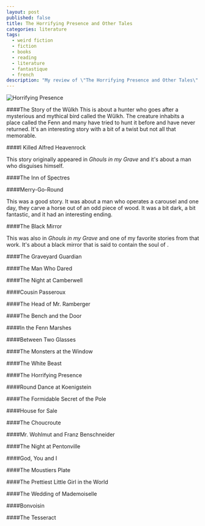 ```yaml
---
layout: post
published: false
title: The Horrifying Presence and Other Tales
categories: literature
tags: 
  - weird fiction
  - fiction
  - books
  - reading
  - literature
  - fantastique
  - french
description: "My review of \"The Horrifying Presence and Other Tales\" by Jean Ray"
---
```


![Horrifying Presence](/public/img/posts/horrifyingpresence.jpg)

####The Story of the Wûlkh
This is about a hunter who goes after a mysterious and mythical bird called the Wûlkh. The creature inhabits a place called the Fenn and many have tried to hunt it before and have never returned. It's an interesting story with a bit of a twist but not all that memorable.

####I Killed Alfred Heavenrock

This story originally appeared in *Ghouls in my Grave* and it's about a man who disguises himself.

####The Inn of Spectres

####Merry-Go-Round

This was a good story. It was about a man who operates a carousel and one day, they carve a horse out of an odd piece of wood. It was a bit dark, a bit fantastic, and it had an interesting ending.

####The Black Mirror

This was also in *Ghouls in my Grave* and one of my favorite stories from that work. It's about a black mirror that is said to contain the soul of .

####The Graveyard Guardian

####The Man Who Dared

####The Night at Camberwell

####Cousin Passeroux

####The Head of Mr. Ramberger

####The Bench and the Door

####In the Fenn Marshes

####Between Two Glasses

####The Monsters at the Window

####The White Beast

####The Horrifying Presence

####Round Dance at Koenigstein

####The Formidable Secret of the Pole

####House for Sale

####The Choucroute

####Mr. Wohlmut and Franz Benschneider

####The Night at Pentonville

####God, You and I

####The Moustiers Plate

####The Prettiest Little Girl in the World

####The Wedding of Mademoiselle

####Bonvoisin

####The Tesseract